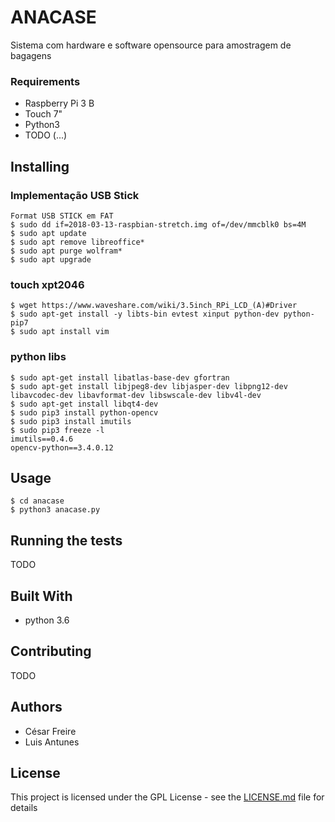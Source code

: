 # ANACASE

Sistema com hardware e software opensource para amostragem de bagagens

### Requirements

* Raspberry Pi 3 B
* Touch 7"
* Python3
* TODO (...)

## Installing

### Implementação USB Stick
    Format USB STICK em FAT
    $ sudo dd if=2018-03-13-raspbian-stretch.img of=/dev/mmcblk0 bs=4M
    $ sudo apt update
    $ sudo apt remove libreoffice*
    $ sudo apt purge wolfram*
    $ sudo apt upgrade

### touch xpt2046
    $ wget https://www.waveshare.com/wiki/3.5inch_RPi_LCD_(A)#Driver
    $ sudo apt-get install -y libts-bin evtest xinput python-dev python-pip7
    $ sudo apt install vim

### python libs
    $ sudo apt-get install libatlas-base-dev gfortran
    $ sudo apt-get install libjpeg8-dev libjasper-dev libpng12-dev libavcodec-dev libavformat-dev libswscale-dev libv4l-dev
    $ sudo apt-get install libqt4-dev
    $ sudo pip3 install python-opencv
    $ sudo pip3 install imutils
    $ sudo pip3 freeze -l
    imutils==0.4.6
    opencv-python==3.4.0.12
    
## Usage
    $ cd anacase
    $ python3 anacase.py

## Running the tests

TODO

## Built With

* python 3.6

## Contributing

TODO

## Authors

* César Freire
* Luis Antunes

## License

This project is licensed under the GPL License - see the [LICENSE.md](LICENSE.md) file for details
